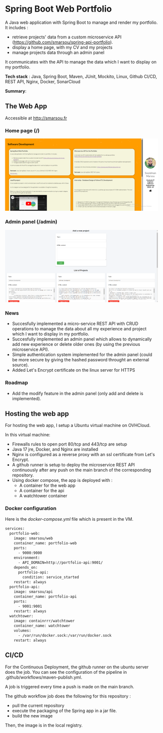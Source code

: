 ﻿# Spring Boot Web Portfolio

A Java web application with Spring Boot to manage and render my portfolio.
It includes :
- retrieve projects' data from a custom microservice API (https://github.com/smarsou/spring-api-portfolio).
- display a home page, with my CV and my projects
- manage projects data through an admin panel

It communicates with the API to manage the data which I want to display on my portfolio.

**Tech stack** : Java, Spring Boot, Maven, JUnit, Mockito, Linux, Github CI/CD, REST API, Nginx, Docker, SonarCloud

**Summary**: 

## The Web App
Accessible at http://smarsou.fr
### Home page (/)
<img src=".github/static/home.png" width="800"/>

### Admin panel (/admin)
<img src=".github/static/admin.png" width="800"/>

### News

- Succesfully implemented a micro-service REST API with CRUD operations to manage the data about all my experience and project which I want to display in my portfolio. 
- Succesfully implemented an admin panel which allows to dynamically add new experience or delete older ones (by using the previous microservice API).
- Simple authentication system implemented for the admin panel (could be more secure by giving the hashed password throught an external source).
- Added Let's Encrypt certificate on the linux server for HTTPS

### Roadmap

- Add the modify feature in the admin panel (only add and delete is implemented).

## Hosting the web app

For hosting the web app, I setup a Ubuntu virtual machine on OVHCloud.

In this virtual machine:
- Firewalls rules to open port 80/tcp and 443/tcp are setup
- Java 17 jre, Docker, and Nginx are installed
- Nginx is configured as a reverse proxy with an ssl certificate from Let's Encrypt.
- A github runner is setup to deploy the microservice REST API continuously after any push on the main branch of the corresponding repository.
- Using docker compose, the app is deployed with :
  - A container for the web app
  - A container for the api
  - A watchtower container

### Docker configuration

Here is the *docker-compose.yml* file which is present in the VM.

    services:
      portfolio-web:
        image: smarsou/web
        container_name: portfolio-web
        ports:
          - 9000:9000
        environment:
          - API_DOMAIN=http://portfolio-api:9001/
        depends_on:
          portfolio-api:
            condition: service_started
        restart: always
      portfolio-api:
        image: smarsou/api
        container_name: portfolio-api
        ports:
          - 9001:9001
        restart: always
      watchtower:
        image: containrrr/watchtower
        container_name: watchtower
        volumes:
          - /var/run/docker.sock:/var/run/docker.sock
        restart: always


## CI/CD

For the Continuous Deployment, the github runner on the ubuntu server does the job.
You can see the configuration of the pipeline in .github/workflows/maven-publish.yml.

A job is triggered every time a push is made on the main branch.

The github workflow job does the following for this repository :
- pull the current repository
- execute the packaging of the Spring app in a jar file.
- build the new image

Then, the image is in the local registry. 


